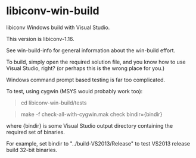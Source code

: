 # libiconv-win-build

libiconv Windows build with Visual Studio.

This version is libiconv-1.16.

See win-build-info for general information about the
win-build effort.

To build, simply open the required solution file, and
you know how to use Visual Studio, right?
(or perhaps this is the wrong place for you.)

Windows command prompt based testing is far too complicated.

To test, using cygwin (MSYS would probably work too):

> cd libiconv-win-build/tests

> make -f check-all-with-cygwin.mak check bindir={bindir}

where {bindir} is some Visual Studio output directory
containing the required set of binaries.

For example, set bindir to "../build-VS2013/Release" to test
VS2013 release build 32-bit binaries.
